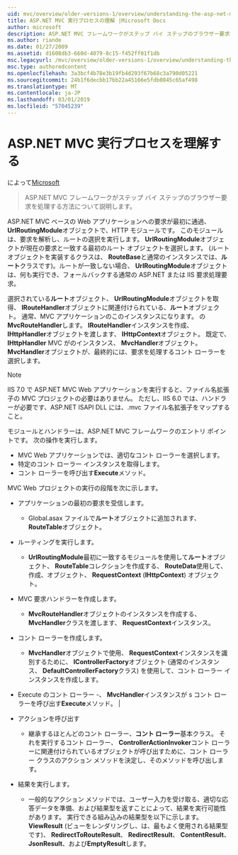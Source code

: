 ```yaml
---
uid: mvc/overview/older-versions-1/overview/understanding-the-asp-net-mvc-execution-process
title: ASP.NET MVC 実行プロセスの理解 |Microsoft Docs
author: microsoft
description: ASP.NET MVC フレームワークがステップ バイ ステップのブラウザー要求を処理する方法について説明します。
ms.author: riande
ms.date: 01/27/2009
ms.assetid: d1608db3-660d-4079-8c15-f452ff01f1db
msc.legacyurl: /mvc/overview/older-versions-1/overview/understanding-the-asp-net-mvc-execution-process
msc.type: authoredcontent
ms.openlocfilehash: 3a3bcf4b78e3b19fb4d293f67b68c3a790d05221
ms.sourcegitcommit: 24b1f6decbb17bb22a45166e5fdb0845c65af498
ms.translationtype: MT
ms.contentlocale: ja-JP
ms.lasthandoff: 03/01/2019
ms.locfileid: "57045239"
---
```

<a name="understanding-the-aspnet-mvc-execution-process"></a>ASP.NET MVC 実行プロセスを理解する
====================
によって[Microsoft](https://github.com/microsoft)

> ASP.NET MVC フレームワークがステップ バイ ステップのブラウザー要求を処理する方法について説明します。


ASP.NET MVC ベースの Web アプリケーションへの要求が最初に通過、 **UrlRoutingModule**オブジェクトで、HTTP モジュールです。 このモジュールは、要求を解析し、ルートの選択を実行します。 **UrlRoutingModule**オブジェクトが現在の要求と一致する最初のルート オブジェクトを選択します。 (ルート オブジェクトを実装するクラスは、 **RouteBase**と通常のインスタンスでは、**ルート**クラスです)。ルートが一致しない場合、 **UrlRoutingModule**オブジェクトは、何も実行でき、フォールバックする通常の ASP.NET または IIS 要求処理要求。

選択されている**ルート**オブジェクト、 **UrlRoutingModule**オブジェクトを取得、 **IRouteHandler**オブジェクトに関連付けられている、**ルート**オブジェクト。 通常、MVC アプリケーションのこのインスタンスになります。 の**MvcRouteHandler**します。 **IRouteHandler**インスタンスを作成、 **IHttpHandler**オブジェクトを渡します、 **IHttpContext**オブジェクト。 既定で、 **IHttpHandler** MVC がのインスタンス、 **MvcHandler**オブジェクト。 **MvcHandler**オブジェクトが、最終的には、要求を処理するコント ローラーを選択します。

> [!NOTE]
> IIS 7.0 で ASP.NET MVC Web アプリケーションを実行すると、ファイル名拡張子の MVC プロジェクトの必要はありません。 ただし、IIS 6.0 では、ハンドラーが必要です、ASP.NET ISAPI DLL には、.mvc ファイル名拡張子をマップすること。


モジュールとハンドラーは、ASP.NET MVC フレームワークのエントリ ポイントです。 次の操作を実行します。

- MVC Web アプリケーションでは、適切なコント ローラーを選択します。
- 特定のコント ローラー インスタンスを取得します。
- コント ローラーを呼び出す**Execute**メソッド。

MVC Web プロジェクトの実行の段階を次に示します。

- アプリケーションの最初の要求を受信します。 

    - Global.asax ファイルで**ルート**オブジェクトに追加されます、 **RouteTable**オブジェクト。
- ルーティングを実行します。 

    - **UrlRoutingModule**最初に一致するモジュールを使用して**ルート**オブジェクト、 **RouteTable**コレクションを作成する、 **RouteData**使用して、作成、オブジェクト、 **RequestContext** (**IHttpContext**) オブジェクト。
- MVC 要求ハンドラーを作成します。 

    - **MvcRouteHandler**オブジェクトのインスタンスを作成する、 **MvcHandler**クラスを渡します、 **RequestContext**インスタンス。
- コント ローラーを作成します。 

    - **MvcHandler**オブジェクトで使用、 **RequestContext**インスタンスを識別するために、 **IControllerFactory**オブジェクト (通常のインスタンス、 **DefaultControllerFactory**クラス) を使用して、コント ローラー インスタンスを作成します。
- Execute のコント ローラー -、 **MvcHandler**インスタンスが s コント ローラーを呼び出す**Execute**メソッド。 |
- アクションを呼び出す 

    - 継承するほとんどのコント ローラー、**コント ローラー**基本クラス。 それを実行するコント ローラー、 **ControllerActionInvoker**コント ローラーに関連付けられているオブジェクトが呼び出すために、コント ローラー クラスのアクション メソッドを決定し、そのメソッドを呼び出します。
- 結果を実行します。 

    - 一般的なアクション メソッドでは、ユーザー入力を受け取る、適切な応答データを準備、および結果型を返すことによって、結果を実行可能性があります。 実行できる組み込みの結果型を以下に示します。**ViewResult** (ビューをレンダリングし、は、最もよく使用される結果型です)、 **RedirectToRouteResult**、 **RedirectResult**、 **ContentResult**、 **JsonResult**、および**EmptyResult**します。
